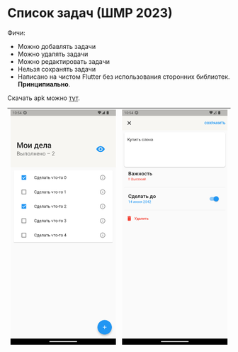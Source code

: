 # Список задач (ШМР 2023)
Фичи:
* Можно добавлять задачи
* Можно удалять задачи
* Можно редактировать задачи
* Нельзя сохранять задачи
* Написано на чистом Flutter без использования сторонних библиотек. **Принципиально**.

Скачать apk можно [тут](https://github.com/peaashmeter/yandex_todo/releases/download/v1.0.1/app-release.apk).

| <img src="screenshots/1.png" width="300">  |  <img src="screenshots/2.png" width="300"> |
|:-:|---|


